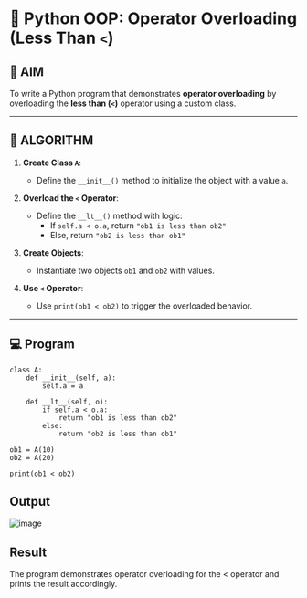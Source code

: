 # 🐍 Python OOP: Operator Overloading (Less Than `<`)

## 🎯 AIM

To write a Python program that demonstrates **operator overloading** by overloading the **less than (`<`)** operator using a custom class.

---

## 🧠 ALGORITHM

1. **Create Class `A`**:
   - Define the `__init__()` method to initialize the object with a value `a`.

2. **Overload the `<` Operator**:
   - Define the `__lt__()` method with logic:
     - If `self.a < o.a`, return `"ob1 is less than ob2"`
     - Else, return `"ob2 is less than ob1"`

3. **Create Objects**:
   - Instantiate two objects `ob1` and `ob2` with values.

4. **Use `<` Operator**:
   - Use `print(ob1 < ob2)` to trigger the overloaded behavior.

---

## 💻 Program
```
class A:
    def __init__(self, a):
        self.a = a

    def __lt__(self, o):
        if self.a < o.a:
            return "ob1 is less than ob2"
        else:
            return "ob2 is less than ob1"

ob1 = A(10)
ob2 = A(20)

print(ob1 < ob2)
```

## Output
![image](https://github.com/user-attachments/assets/5caf4958-84f7-4350-a2e1-7a4e2c27daa9)


## Result
The program demonstrates operator overloading for the < operator and prints the result accordingly.
